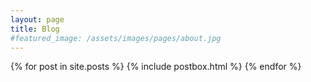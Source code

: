 ```yaml
---
layout: page
title: Blog
#featured_image: /assets/images/pages/about.jpg
---
```




<main id="main" class="site-main">
<!-- Posts Index -->
<div class="post-feed inner">
    <!-- {% if page.url == "/" %} -->
    <!-- <div class="post-feed-title">Blog posts</div> -->
    <!-- {% endif %} -->
    <div class="post-feed inner-wide">
        {% for post in site.posts %}
            {% include postbox.html %}
        {% endfor %}
    </div>
</div>

</main>
